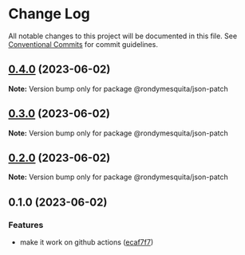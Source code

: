 # Change Log

All notable changes to this project will be documented in this file.
See [Conventional Commits](https://conventionalcommits.org) for commit guidelines.

## [0.4.0](https://github.com/rondymesquita/shell/compare/@rondymesquita/json-patch@0.3.0...@rondymesquita/json-patch@0.4.0) (2023-06-02)

**Note:** Version bump only for package @rondymesquita/json-patch

## [0.3.0](https://github.com/rondymesquita/shell/compare/@rondymesquita/json-patch@0.2.0...@rondymesquita/json-patch@0.3.0) (2023-06-02)

**Note:** Version bump only for package @rondymesquita/json-patch

## [0.2.0](https://github.com/rondymesquita/shell/compare/@rondymesquita/json-patch@0.1.0...@rondymesquita/json-patch@0.2.0) (2023-06-02)

**Note:** Version bump only for package @rondymesquita/json-patch

## 0.1.0 (2023-06-02)

### Features

- make it work on github actions ([ecaf7f7](https://github.com/rondymesquita/shell/commit/ecaf7f7e709f3a41b6a906c047bc8d4d9275be5f))
